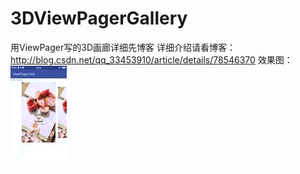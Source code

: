 # 3DViewPagerGallery
用ViewPager写的3D画廊详细先博客
详细介绍请看博客：
<a href="http://www.cnblogs.com/libertycode/p/5790040.html">http://blog.csdn.net/qq_33453910/article/details/78546370</a>
效果图：
![image](https://github.com/luguian/3DViewPagerGallery/blob/master/hualang.gif)

